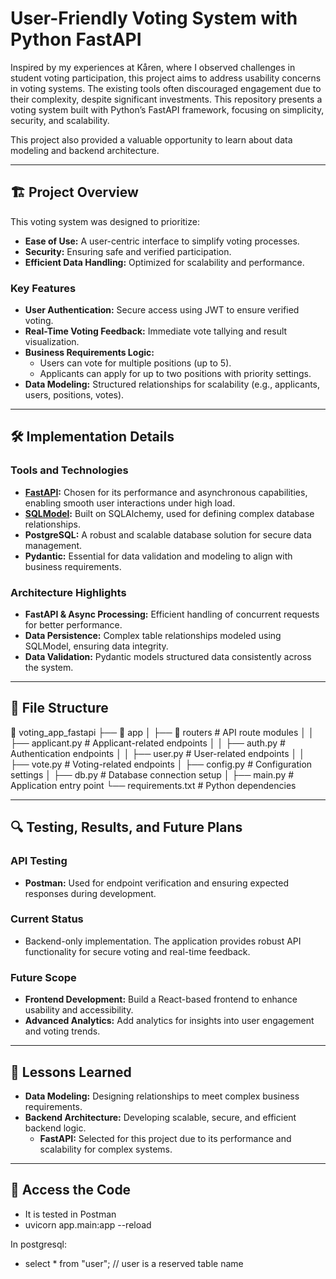 # User-Friendly Voting System with Python FastAPI

Inspired by my experiences at Kåren, where I observed challenges in student voting participation, this project aims to address usability concerns in voting systems. The existing tools often discouraged engagement due to their complexity, despite significant investments. This repository presents a voting system built with Python’s FastAPI framework, focusing on simplicity, security, and scalability.

This project also provided a valuable opportunity to learn about data modeling and backend architecture.

---

## 🏗️ Project Overview

This voting system was designed to prioritize:
- **Ease of Use:** A user-centric interface to simplify voting processes.
- **Security:** Ensuring safe and verified participation.
- **Efficient Data Handling:** Optimized for scalability and performance.

### Key Features
- **User Authentication:** Secure access using JWT to ensure verified voting.
- **Real-Time Voting Feedback:** Immediate vote tallying and result visualization.
- **Business Requirements Logic:** 
  - Users can vote for multiple positions (up to 5).
  - Applicants can apply for up to two positions with priority settings.
- **Data Modeling:** Structured relationships for scalability (e.g., applicants, users, positions, votes).

---

## 🛠️ Implementation Details

### Tools and Technologies
- **[FastAPI](https://fastapi.tiangolo.com/):** Chosen for its performance and asynchronous capabilities, enabling smooth user interactions under high load.
- **[SQLModel](https://sqlmodel.tiangolo.com/):** Built on SQLAlchemy, used for defining complex database relationships.
- **PostgreSQL:** A robust and scalable database solution for secure data management.
- **Pydantic:** Essential for data validation and modeling to align with business requirements.

### Architecture Highlights
- **FastAPI & Async Processing:** Efficient handling of concurrent requests for better performance.
- **Data Persistence:** Complex table relationships modeled using SQLModel, ensuring data integrity.
- **Data Validation:** Pydantic models structured data consistently across the system.

---

## 📂 File Structure

📂 voting_app_fastapi
├── 📁 app
│   ├── 📁 routers            # API route modules
│   │   ├── applicant.py      # Applicant-related endpoints
│   │   ├── auth.py           # Authentication endpoints
│   │   ├── user.py           # User-related endpoints
│   │   ├── vote.py           # Voting-related endpoints
│   ├── config.py             # Configuration settings
│   ├── db.py                 # Database connection setup
│   ├── main.py               # Application entry point
└── requirements.txt          # Python dependencies


---

## 🔍 Testing, Results, and Future Plans

### API Testing
- **Postman:** Used for endpoint verification and ensuring expected responses during development.

### Current Status
- Backend-only implementation. The application provides robust API functionality for secure voting and real-time feedback.

### Future Scope
- **Frontend Development:** Build a React-based frontend to enhance usability and accessibility.
- **Advanced Analytics:** Add analytics for insights into user engagement and voting trends.

---

## 🚀 Lessons Learned

- **Data Modeling:** Designing relationships to meet complex business requirements.
- **Backend Architecture:** Developing scalable, secure, and efficient backend logic.
  - **FastAPI:** Selected for this project due to its performance and scalability for complex systems.

---

## 📂 Access the Code

- It is tested in Postman
- uvicorn app.main:app --reload

In postgresql:
- select * from "user"; // user is a reserved table name
